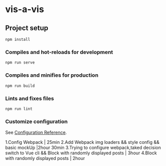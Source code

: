 # vis-a-vis

## Project setup
```
npm install
```

### Compiles and hot-reloads for development
```
npm run serve
```

### Compiles and minifies for production
```
npm run build
```

### Lints and fixes files
```
npm run lint
```

### Customize configuration
See [Configuration Reference](https://cli.vuejs.org/config/).


1.Config Webpack | 25min
2.Add Webpack img loaders && style config && basic mockUp |2hour 30min
3.Trying to configure webpack,taked decision switch to Vue cli && Block with randomly displayed posts | 3hour
4.Block with randomly displayed posts | 2hour